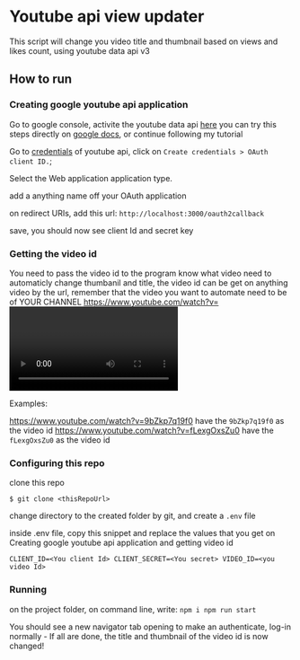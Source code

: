 # Youtube api view updater

This script will change you video title and thumbnail based on views and likes count, using youtube data api v3

## How to run

### Creating google youtube api application

Go to google console, activite the youtube data api [here][youtube]
you can try this steps directly on [google docs], or continue following my tutorial

Go to [credentials][credentials] of youtube api, click on `Create credentials > OAuth client ID.`;

Select the Web application application type.

add a anything name off your OAuth application

on redirect URIs, add this url:
`http://localhost:3000/oauth2callback`

save, you should now see client Id and secret key


### Getting the video id

You need to pass the video id to the program know what video need to automaticly change thumbanil and title, the video id can be get on anything video by the url, remember that the video you want to automate need to be of YOUR CHANNEL
https://www.youtube.com/watch?v=<Video id is here>

Examples:

https://www.youtube.com/watch?v=9bZkp7q19f0 have the `9bZkp7q19f0` as the video id
https://www.youtube.com/watch?v=fLexgOxsZu0 have the `fLexgOxsZu0` as the video id

### Configuring this repo

clone this repo

`
$ git clone <thisRepoUrl>
`

change directory to the created folder by git, and create a `.env` file

inside .env file, copy this snippet and replace the values that you get on Creating google youtube api application and getting video id

`
CLIENT_ID=<You client Id>
CLIENT_SECRET=<You secret>
VIDEO_ID=<you video Id>
`


### Running

on the project folder, on command line, write:
`
npm i
npm run start
`

You should see a new navigator tab opening to make an authenticate, log-in normally - If all are done, the title and thumbnail of the video id is now changed!

[youtube]: https://console.cloud.google.com/marketplace/product/google/youtube.googleapis.com
[credentials]: https://console.cloud.google.com/apis/api/youtube.googleapis.com/credentials
[google docs]: https://developers.google.com/youtube/v3/guides/auth/server-side-web-apps#creatingcred